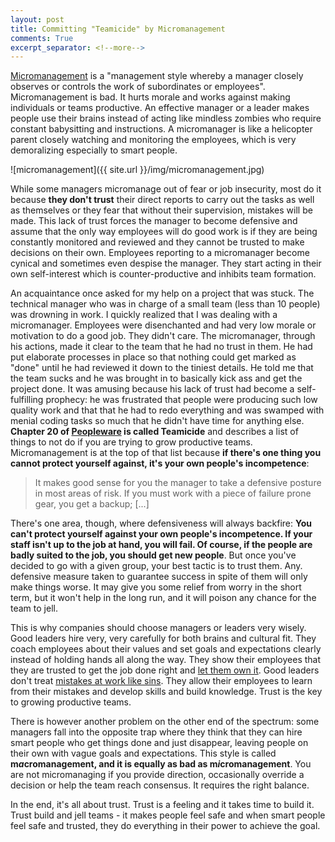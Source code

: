```yaml
---
layout: post
title: Committing "Teamicide" by Micromanagement
comments: True
excerpt_separator: <!--more-->
---
```


[Micromanagement](https://en.wikipedia.org/wiki/Micromanagement) is a "management style whereby a manager closely observes or controls the work of subordinates or employees". Micromanagement is bad. It hurts morale and works against making individuals or teams productive. An effective manager or a leader makes people use their brains instead of acting like mindless zombies who require constant babysitting and instructions. A micromanager is like a helicopter parent closely watching and monitoring the employees, which is very demoralizing especially to smart people.

<!--more-->

![micromanagement]({{ site.url }}/img/micromanagement.jpg)

While some managers micromanage out of fear or job insecurity, most do it because **they don't trust** their direct reports to carry out the tasks as well as themselves or they fear that without their supervision, mistakes will be made. This lack of trust forces the manager to become defensive and assume that the only way employees will do good work is if they are being constantly monitored and reviewed and they cannot be trusted to make decisions on their own. Employees reporting to a micromanager become cynical and sometimes even despise the manager. They start acting in their own self-interest which is counter-productive and inhibits team formation.

An acquaintance once asked for my help on a project that was stuck. The technical manager who was in charge of a small team (less than 10 people) was drowning in work. I quickly realized that I was dealing with a micromanager. Employees were disenchanted and had very low morale or motivation to do a good job. They didn't care. The micromanager, through his actions, made it clear to the team that he had no trust in them. He had put elaborate processes in place so that nothing could get marked as "done" until he had reviewed it down to the tiniest details. He told me that the team sucks and he was brought in to basically kick ass and get the project done. It was amusing because his lack of trust had become a self-fulfilling prophecy: he was frustrated that people were producing such low quality work and that that he had to redo everything and was swamped with menial coding tasks so much that he didn't have time for anything else. **Chapter 20 of [Peopleware](https://www.amazon.com/Peopleware-Productive-Projects-Teams-Second/dp/0932633439) is called Teamicide** and describes a list of things to not do if you are trying to grow productive teams. Micromanagement is at the top of that list because **if there's one thing you cannot protect yourself against, it's your own people's incompetence**:

> It makes good sense for you the manager to take a defensive posture in most areas of risk. If you must work with a piece of failure prone gear, you get a backup; [...]
>
There's one area, though, where defensiveness will always backfire: **You can't protect yourself against your own people's incompetence. If your staff isn't up to the job at hand, you will fail. Of course, if the people are badly suited to the job, you should get new people**. But once you've decided to go with a given group, your best tactic is to trust them. Any. defensive measure taken to guarantee success in spite of them will only make things worse. It may give you some relief from worry in the short term, but it won't help in the long run, and it will poison any chance for the team to jell.

This is why companies should choose managers or leaders very wisely. Good leaders hire very, very carefully for both brains and cultural fit. They coach employees about their values and set goals and expectations clearly instead of holding hands all along the way. They show their employees that they are trusted to get the job done right and [let them own it](https://codeahoy.com/2016/04/12/let-them-own-it/). Good leaders don't treat [mistakes at work like sins](https://codeahoy.com/2016/04/14/mistakes-at-work-are-not-sins/). They allow their employees to learn from their mistakes and develop skills and build knowledge. Trust is the key to growing productive teams.

There is however another problem on the other end of the spectrum: some managers fall into the opposite trap where they think that they can hire smart people who get things done and just disappear, leaving people on their own with vague goals and expectations. This style is called **m*a*cromanagement, and it is equally as bad as m*i*cromanagement**. You are not micromanaging if you provide direction, occasionally override a decision or help the team reach consensus. It requires the right balance.

In the end, it's all about trust. Trust is a feeling and it takes time to build it. Trust build and jell teams - it makes people feel safe and when smart people feel safe and trusted, they do everything in their power to achieve the goal.

